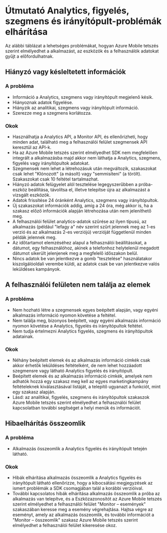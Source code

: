 <properties 
   pageTitle="Azure mobil tetszés szerint elmélyedhet hibaelhárítási útmutatójának - elemzés" 
   description="Analytics, figyelés, szegmens és irányítópult problémáinak megoldása az Azure Mobile tetszés szerint elmélyedhet" 
   services="mobile-engagement" 
   documentationCenter="" 
   authors="piyushjo" 
   manager="dwrede" 
   editor=""/>

<tags
   ms.service="mobile-engagement"
   ms.devlang="na"
   ms.topic="article"
   ms.tgt_pltfrm="mobile-multiple"
   ms.workload="mobile" 
   ms.date="08/19/2016"
   ms.author="piyushjo"/>

# <a name="troubleshooting-guide-for-analytics-monitoring-segmentation-and-dashboard-issues"></a>Útmutató Analytics, figyelés, szegmens és irányítópult-problémák elhárítása

Az alábbi táblázat a lehetséges problémákat, hogyan Azure Mobile tetszés szerint elmélyedhet a alkalmazást, az eszközök és a felhasználók adatokat gyűjt a előfordulhatnak.

## <a name="missingdelayed-information"></a>Hiányzó vagy késleltetett információk

### <a name="issue"></a>A probléma
- Információ a Analytics, szegmens vagy irányítópult megjelenő késik.
- Hiányoznak adatok figyelése.
- Hiányzik az analitikai, szegmens vagy irányítópult információ.
- Szerezze meg a szegmens korlátozza.

### <a name="causes"></a>Okok

- Használhatja a Analytics API, a Monitor API, és ellenőrizheti, hogy minden adat, található meg a felhasználói felület szegmensek API keresztül az API-k.
- Ha az Azure Mobile tetszés szerint elmélyedhet SDK nem megfelelően integrált a alkalmazásba majd akkor nem láthatja a Analytics, szegmens, figyelés vagy irányítópultok adatokat.
- Szegmensek nem lehet a létrehozásuk után megváltozik, szakaszokat csak lehet "Klónozott" (a másolt) vagy "semmisíteni" (a törölt). Szakaszokat csak 10 feltétel tartalmazhat.
- Hiányzó adatok felügyelet alól tesztelése legegyszerűbben a próba-eszköz beállítása, távolítsa el, illetve telepítse újra az alkalmazást a vizsgált eszközök.
- Adatok frissítése 24 óránként Analytics, szegmens vagy irányítópultok.
- Új szakaszokat információk addig, amíg a 24 óra, még akkor is, ha a szakasz előző információk alapján létrehozása után nem jeleníthető meg.
- A felhasználói felület analytics-adatok szűrése az ilyen típusú, az alkalmazás (például "lefagy a" név szerint szűrt jelennek meg az 1-es verzió és az alkalmazás 2-es verziójú) verzióját függetlenül minden példák jelennek meg.
- Az időtartamot elemzéséhez alapul a felhasználói beállításokat, a dátumot, egy felhasználóhoz, akinek a telefonhoz helytelenül megadott dátumot sikerült jelenjenek meg a megfelelő időszakon belül.
- Nincs adatok be van jelentkezve a gomb "tesztelése" használatakor kiszolgálóoldali verembe küldi, az adatok csak be van jelentkezve valós leküldéses kampányok.

## <a name="cant-locate-items-in-ui"></a>A felhasználói felületen nem találja az elemek

### <a name="issue"></a>A probléma
- Nem hozható létre a szegmensek egyes beépített alapján, vagy egyéni alkalmazás információ nyomon követése a feltétel.
- Nem találja meg, bizonyos beépített, vagy egyéni alkalmazás információ nyomon követése a Analytics, figyelés és irányítópultok feltétel.
- Nem tudja értelmezni Analytics figyelés, szegmens és irányítópultok adatainak.

### <a name="causes"></a>Okok

- Néhány beépített elemek és az alkalmazás információ címkék csak akkor érhetők leküldéses feltételként, de nem lehet hozzáadott szegmensre vagy látható Analytics figyelés és irányítópult. 
- Beépített elemek és az alkalmazás információ címkék, amelyek nem adhatók hozzá egy szakasz meg kell az egyes marketingkampány feltételeknek kiválasztásával listáját, a telepítő ugyanazt a funkciót, mint egy szakasz alapján.
- Lásd: az analitikai, figyelés, szegmens és irányítópultok szakaszok Azure Mobile tetszés szerint elmélyedhet a felhasználói felület kapcsolatban további segítséget a helyi menük és információt.

## <a name="crash-troubleshooting"></a>Hibaelhárítás összeomlik

### <a name="issue"></a>A probléma
- Alkalmazás összeomlik a Analytics figyelés és irányítópult tetején látható.

### <a name="causes"></a>Okok

- Hibák elhárítása alkalmazás összeomlik a Analytics figyelés és irányítópult látható ellenőrizze, hogy a kibocsátási megjegyzések az ismert problémák a SDK csomagjában talál a korábbi verzióival.
- További kapcsolatos hibák elhárítása alkalmazás összeomlik a próba az alkalmazás van telepítve, és a Eszközazonosítót az Azure Mobile tetszés szerint elmélyedhet a felhasználói felület "Monitor – események" szakaszában keresse meg a esemény végrehajtása. Hajtsa végre az eseményt, amely az alkalmazás összeomlik, és további információt a "Monitor – összeomlik" szakasz Azure Mobile tetszés szerint elmélyedhet a felhasználói felület kikeresése okoz. 

 
